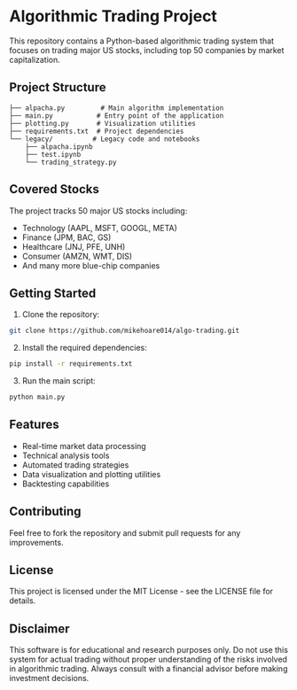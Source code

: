 # Algorithmic Trading Project

This repository contains a Python-based algorithmic trading system that focuses on trading major US stocks, including top 50 companies by market capitalization.

## Project Structure

```
├── alpacha.py         # Main algorithm implementation
├── main.py           # Entry point of the application
├── plotting.py       # Visualization utilities
├── requirements.txt  # Project dependencies
└── legacy/          # Legacy code and notebooks
    ├── alpacha.ipynb
    ├── test.ipynb
    └── trading_strategy.py
```

## Covered Stocks

The project tracks 50 major US stocks including:
- Technology (AAPL, MSFT, GOOGL, META)
- Finance (JPM, BAC, GS)
- Healthcare (JNJ, PFE, UNH)
- Consumer (AMZN, WMT, DIS)
- And many more blue-chip companies

## Getting Started

1. Clone the repository:
```bash
git clone https://github.com/mikehoare014/algo-trading.git
```

2. Install the required dependencies:
```bash
pip install -r requirements.txt
```

3. Run the main script:
```bash
python main.py
```

## Features

- Real-time market data processing
- Technical analysis tools
- Automated trading strategies
- Data visualization and plotting utilities
- Backtesting capabilities

## Contributing

Feel free to fork the repository and submit pull requests for any improvements.

## License

This project is licensed under the MIT License - see the LICENSE file for details.

## Disclaimer

This software is for educational and research purposes only. Do not use this system for actual trading without proper understanding of the risks involved in algorithmic trading. Always consult with a financial advisor before making investment decisions.